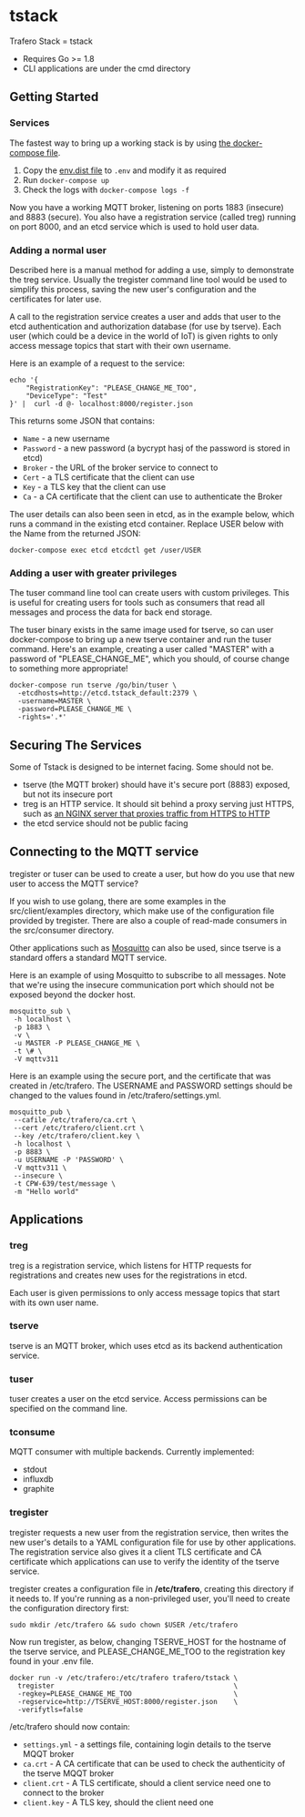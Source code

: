 # tstack

Trafero Stack = tstack

* Requires Go >= 1.8
* CLI applications are under the cmd directory

## Getting Started

### Services

The fastest way to bring up a working stack is by using [the docker-compose file](https://github.com/trafero/tstack/blob/master/docker-compose.yml).

1. Copy the [env.dist file](https://github.com/trafero/tstack/blob/master/env.dist) to ```.env``` and modify it as required
1. Run ```docker-compose up```
1. Check the logs with ```docker-compose logs -f```

Now you have a working MQTT broker, listening on ports 1883 (insecure) and 8883 (secure).  You also have a registration service (called treg) running on port 8000, and an etcd service which is used to hold user data.

### Adding a normal user

Described here is a manual method for adding a use, simply to demonstrate the treg service. Usually the tregister command line tool would be used to simplify this process, saving the new user's configuration and the certificates for later use.

A call to the registration service creates a user and adds that user to the etcd authentication and authorization database (for use by tserve).  Each user (which could be a device in the world of IoT) is given rights to only access message topics that start with their own username.

Here is an example of a request to the service:

```
echo '{
	"RegistrationKey": "PLEASE_CHANGE_ME_TOO",
	"DeviceType": "Test"
}' |  curl -d @- localhost:8000/register.json
```

This returns some JSON that contains:

* ```Name``` - a new username
* ```Password``` - a new password (a bycrypt hasj of the password is stored in etcd)
* ```Broker``` - the URL of the broker service to connect to
* ```Cert``` - a TLS certificate that the client can use
* ```Key``` - a TLS key that the client can use
* ```Ca``` - a CA certificate that the client can use to authenticate the Broker


The user details can also been seen in etcd, as in the example below, which runs a command in the existing etcd container. Replace USER below with the Name from the returned JSON:

```
docker-compose exec etcd etcdctl get /user/USER
```

### Adding a user with greater privileges

The tuser command line tool can create users with custom privileges.  This is useful for creating users for tools such as consumers that read all messages and process the data for back end storage.

The tuser binary exists in the same image used for tserve, so can user docker-compose to bring up a new tserve container and run the tuser command.  Here's an example, creating a user called "MASTER" with a password of "PLEASE_CHANGE_ME", which you should, of course change to something more appropriate!

```
docker-compose run tserve /go/bin/tuser \
  -etcdhosts=http://etcd.tstack_default:2379 \
  -username=MASTER \
  -password=PLEASE_CHANGE_ME \
  -rights='.*'
```

## Securing The Services

Some of Tstack is designed to be internet facing. Some should not be.

* tserve (the MQTT broker) should have it's secure port (8883) exposed, but not its insecure port
* treg is an HTTP service. It should sit behind a proxy serving just HTTPS, such as [an NGINX server that proxies traffic from HTTPS to HTTP](https://hub.docker.com/r/dougg/nginx-letsencrypt-proxy/)
* the etcd service should not be public facing

## Connecting to the MQTT service

tregister or tuser can be used to create a user, but how do you use that new user to access the MQTT service?

If you wish to use golang, there are some examples in the src/client/examples directory, which make use of the configuration file provided by tregister. There are also a couple of read-made consumers in the src/consumer directory.

Other applications such as [Mosquitto](https://mosquitto.org/) can also be used, since tserve is a standard offers a standard MQTT service.

Here is an example of using Mosquitto to subscribe to all messages. Note that we're using the insecure communication port which should not be exposed beyond the docker host.
```
mosquitto_sub \
 -h localhost \
 -p 1883 \
 -v \
 -u MASTER -P PLEASE_CHANGE_ME \
 -t \# \
 -V mqttv311
```

Here is an example using the secure port, and the certificate that was created in /etc/trafero. The USERNAME and PASSWORD settings should be changed to the values found in /etc/trafero/settings.yml.

```
mosquitto_pub \
 --cafile /etc/trafero/ca.crt \
 --cert /etc/trafero/client.crt \
 --key /etc/trafero/client.key \
 -h localhost \
 -p 8883 \
 -u USERNAME -P 'PASSWORD' \
 -V mqttv311 \
 --insecure \
 -t CPW-639/test/message \
 -m "Hello world"
```

## Applications

### treg

treg is a registration service, which listens for HTTP requests for registrations and creates new uses for the registrations in etcd.

Each user is given permissions to only access message topics that start with its own user name.

### tserve

tserve is an MQTT broker, which uses etcd as its backend authentication service.

### tuser

tuser creates a user on the etcd service. Access permissions can be specified on the command line.

### tconsume

MQTT consumer with multiple backends. Currently implemented:

* stdout
* influxdb
* graphite

### tregister

tregister requests a new user from the registration service, then writes the new user's details to a YAML configuration file for use by other applications.  The registration service also gives it a client TLS certificate and CA certificate which applications can use to verify the identity of the tserve service.

tregister creates a configuration file in __/etc/trafero__, creating this directory if it needs to. If you're running as a non-privileged user, you'll need to create the configuration directory first:

```
sudo mkdir /etc/trafero && sudo chown $USER /etc/trafero
```
Now run tregister, as below, changing TSERVE_HOST for the hostname of the tserve service, and PLEASE_CHANGE_ME_TOO to the registration key found in your .env file.

```
docker run -v /etc/trafero:/etc/trafero trafero/tstack \
  tregister                                            \
  -regkey=PLEASE_CHANGE_ME_TOO                         \
  -regservice=http://TSERVE_HOST:8000/register.json    \
  -verifytls=false
```

/etc/trafero should now contain:

* ```settings.yml``` -  a settings file, containing login details to the tserve MQQT broker
* ```ca.crt``` - A CA certificate that can be used to check the authenticity of the tserve MQQT broker
*  ```client.crt``` - A TLS certificate, should a client service need one to connect to the broker
*  ```client.key``` - A TLS key, should the client need one
